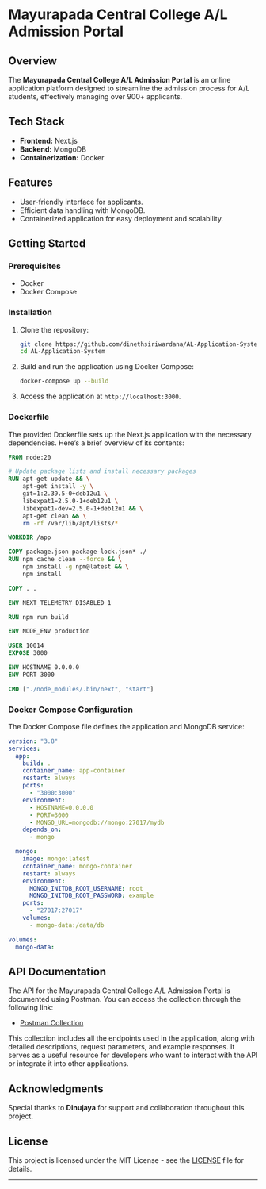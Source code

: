 
# Mayurapada Central College A/L Admission Portal

## Overview

The **Mayurapada Central College A/L Admission Portal** is an online application platform designed to streamline the admission process for A/L students, effectively managing over 900+ applicants. 

## Tech Stack

- **Frontend:** Next.js
- **Backend:** MongoDB
- **Containerization:** Docker

## Features

- User-friendly interface for applicants.
- Efficient data handling with MongoDB.
- Containerized application for easy deployment and scalability.

## Getting Started

### Prerequisites

- Docker
- Docker Compose

### Installation

1. Clone the repository:
   ```bash
   git clone https://github.com/dinethsiriwardana/AL-Application-System.git
   cd AL-Application-System
   ```

2. Build and run the application using Docker Compose:
   ```bash
   docker-compose up --build
   ```

3. Access the application at `http://localhost:3000`.

### Dockerfile

The provided Dockerfile sets up the Next.js application with the necessary dependencies. Here’s a brief overview of its contents:

```dockerfile
FROM node:20

# Update package lists and install necessary packages
RUN apt-get update && \
    apt-get install -y \
    git=1:2.39.5-0+deb12u1 \
    libexpat1=2.5.0-1+deb12u1 \
    libexpat1-dev=2.5.0-1+deb12u1 && \
    apt-get clean && \
    rm -rf /var/lib/apt/lists/*

WORKDIR /app

COPY package.json package-lock.json* ./
RUN npm cache clean --force && \
    npm install -g npm@latest && \
    npm install

COPY . .

ENV NEXT_TELEMETRY_DISABLED 1

RUN npm run build

ENV NODE_ENV production

USER 10014
EXPOSE 3000

ENV HOSTNAME 0.0.0.0
ENV PORT 3000

CMD ["./node_modules/.bin/next", "start"]
```

### Docker Compose Configuration

The Docker Compose file defines the application and MongoDB service:

```yaml
version: "3.8"
services:
  app:
    build: .
    container_name: app-container
    restart: always
    ports:
      - "3000:3000"
    environment:
      - HOSTNAME=0.0.0.0
      - PORT=3000
      - MONGO_URL=mongodb://mongo:27017/mydb
    depends_on:
      - mongo

  mongo:
    image: mongo:latest
    container_name: mongo-container
    restart: always
    environment:
      MONGO_INITDB_ROOT_USERNAME: root
      MONGO_INITDB_ROOT_PASSWORD: example
    ports:
      - "27017:27017"
    volumes:
      - mongo-data:/data/db

volumes:
  mongo-data:
```

## API Documentation

The API for the Mayurapada Central College A/L Admission Portal is documented using Postman. You can access the collection through the following link:

- [Postman Collection](https://documenter.getpostman.com/view/26460626/2sAXxTdBKQ)

This collection includes all the endpoints used in the application, along with detailed descriptions, request parameters, and example responses. It serves as a useful resource for developers who want to interact with the API or integrate it into other applications.


## Acknowledgments

Special thanks to **Dinujaya** for support and collaboration throughout this project.

## License

This project is licensed under the MIT License - see the [LICENSE](LICENSE) file for details.

---
